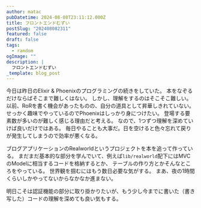 ```yaml
---
author: matac
pubDatetime: 2024-08-08T23:11:12.000Z
title: フロントエンドむずい
postSlug: "202408082311"
featured: false
draft: false
tags:
  - random
ogImage: ""
description: |
  フロントエンドむずい
_template: blog_post
---
```


今日は昨日のElixir & Phoenixのプログラミングの続きをしていた。
本をなぞるだけならばそこまで難しくはない。
しかし、理解をするのはそこそこ難しい。
以前、RoRを書く機会があったものの、自分の道具として昇華しきれていない。
せっかく趣味でやっているのでPhoenixはしっかり身につけたい。
登場する要素数が多いのが難しく感じる理由だと考える。
なので、1つずつ理解を深めていけば良いだけではある。
毎日やることも大事だ。日を空けると色々忘れて戻りが発生してしまうので効率が悪くなる。

ブログアプリケーションのRealworldというプロジェクトを本を追って作っている。
まだまだ基本的な部分を学んでいて、例えば`lib/realworld`配下にはMVCのModelに相当するコードを格納するとか、
テーブルの作り方とかそんなところをやっている。
世界観を掴むにはもう数日必要な気がする。
まあ、夜の1時間くらいしかやってないからなかなか進まない。

明日こそは認証機能の部分に取り掛かりたいが、もう少し今までに書いた（書き写した）コードの理解を深めても良い気もする。
